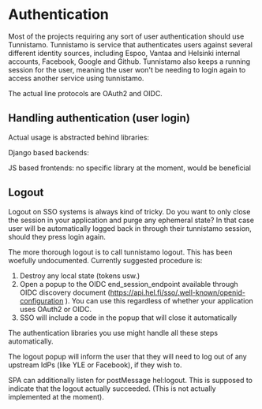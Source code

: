 # Authentication

Most of the projects requiring any sort of user authentication should use Tunnistamo.
Tunnistamo is service that authenticates users against several different identity sources,
including Espoo, Vantaa and Helsinki internal accounts, Facebook, Google and Github.
Tunnistamo also keeps a running session for the user, meaning the user won't be needing
to login again to access another service using tunnistamo.

The actual line protocols are OAuth2 and OIDC.

## Handling authentication (user login)

Actual usage is abstracted behind libraries:

Django based backends:  

JS based frontends: no specific library at the moment, would be beneficial

## Logout

Logout on SSO systems is always kind of tricky. Do you want to only close the session in
your application and purge any ephemeral state? In that case user will be automatically
logged back in through their tunnistamo session, should they press login again.

The more thorough logout is to call tunnistamo logout. This has been woefully 
undocumented. Currently suggested procedure is:

1. Destroy any local state (tokens usw.)
1. Open a popup to the OIDC end_session_endpoint available through OIDC discovery document
   (https://api.hel.fi/sso/.well-known/openid-configuration ). You can use this regardless
   of whether your application uses OAuth2 or OIDC.
1. SSO will include a code in the popup that will close it automatically

The authentication libraries you use might handle all these steps automatically.

The logout popup will inform the user that they will need to log out of any upstream IdPs
(like YLE or Facebook), if they wish to.

SPA can additionally listen for postMessage hel:logout. This is supposed to indicate that
the logout actually succeeded. (This is not actually implemented at the moment).
